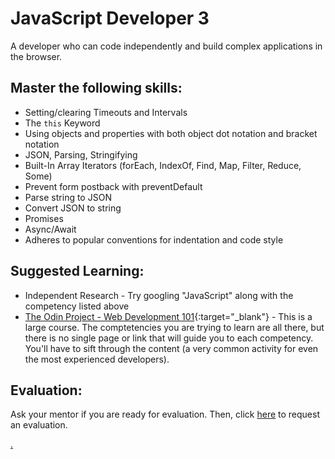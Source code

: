 # JavaScript Developer 3

A developer who can code independently and build complex applications in the browser.

## Master the following skills:

* Setting/clearing Timeouts and Intervals
* The `this` Keyword
* Using objects and properties with both object dot notation and bracket notation
* JSON, Parsing, Stringifying
* Built-In Array Iterators (forEach, IndexOf, Find, Map, Filter, Reduce, Some)
* Prevent form postback with preventDefault
* Parse string to JSON
* Convert JSON to string
* Promises
* Async/Await
* Adheres to popular conventions for indentation and code style

## Suggested Learning:

* Independent Research - Try googling "JavaScript" along with the competency listed above
* [The Odin Project - Web Development 101](https://www.theodinproject.com/){:target="_blank"} - This is a large course. The comptetencies you are trying to learn are all there, but there is no single page or link that will guide you to each competency. You'll have to sift through the content (a very common activity for even the most experienced developers).

## Evaluation:

Ask your mentor if you are ready for evaluation. Then, click [here](https://calendly.com/codex-evaluations/2?a1=JavaScript%20Developer%203&a2=Hi3PzfAvTEOe75ricoA2RA) to request an evaluation.

[.](level-2)